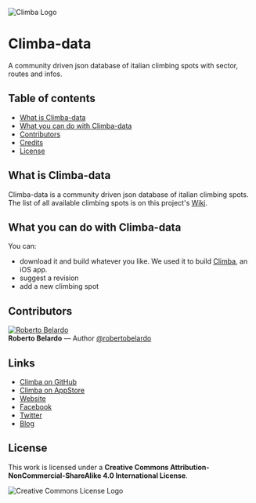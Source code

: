![Climba Logo](http://i.imgur.com/m8RZceD.png)

Climba-data
===========

A community driven json database of italian climbing spots with sector, routes and infos. 

## Table of contents
- [What is Climba-data](#what-is-climba-data)
- [What you can do with Climba-data](#what-you-can-do-with-climba-data)
- [Contributors](#contributors)
- [Credits](#links)
- [License](#license)

## What is Climba-data
Climba-data is a community driven json database of italian climbing spots. The list of all available climbing spots is on this project's [Wiki](https://github.com/backslash451/Climba-data/wiki/Lista-falesie).

## What you can do with Climba-data
You can:
- download it and build whatever you like. We used it to build [Climba](https://github.com/backslash451/Climba), an iOS app.
- suggest a revision
- add a new climbing spot

## Contributors
<a href="https://twitter.com/robertobelardo" target="_blank"><img src="https://avatars3.githubusercontent.com/u/43101?v=2&s=96" alt="Roberto Belardo"></a>  
**Roberto Belardo** — Author 
<a href="https://twitter.com/robertobelardo" target="_blank">@robertobelardo</a>

## Links
 - [Climba on GitHub](https://github.com/backslash451/Climba)
 - [Climba on AppStore]()
 - [Website](http://climba.parseapp.com)
 - [Facebook](https://www.facebook.com/climba.app.page)
 - [Twitter](https://twitter.com/climba_app)
 - [Blog](http://backslash451.github.io)

## License
This work is licensed under a **Creative Commons Attribution-NonCommercial-ShareAlike 4.0 International License**. 

![Creative Commons License Logo](https://i.creativecommons.org/l/by-nc-sa/4.0/88x31.png "License")
